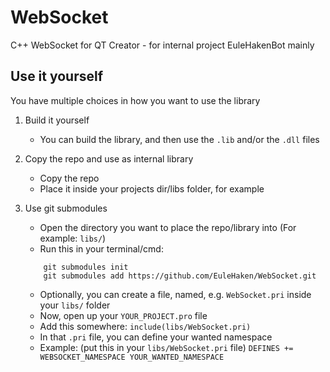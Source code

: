 # WebSocket
C++ WebSocket for QT Creator - for internal project EuleHakenBot mainly

## Use it yourself
You have multiple choices in how you want to use the library

1. Build it yourself
    * You can build the library, and then use the `.lib` and/or the `.dll` files
   
2. Copy the repo and use as internal library
    * Copy the repo
    * Place it inside your projects dir/libs folder, for example
    
3. Use git submodules
    * Open the directory you want to place the repo/library into (For example: `libs/`)
    * Run this in your terminal/cmd:
    ```
        git submodules init
        git submodules add https://github.com/EuleHaken/WebSocket.git
    ```
    * Optionally, you can create a file, named, e.g. `WebSocket.pri` inside your `libs/` folder
    * Now, open up your `YOUR_PROJECT.pro` file
    * Add this somewhere: `include(libs/WebSocket.pri)`
    * In that `.pri` file, you can define your wanted namespace
    * Example: (put this in your `libs/WebSocket.pri` file) `DEFINES += WEBSOCKET_NAMESPACE YOUR_WANTED_NAMESPACE`
